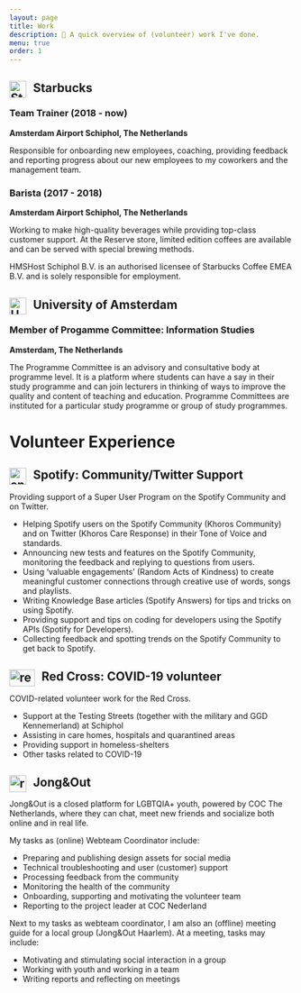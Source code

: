 ```yaml
---
layout: page
title: Work
description: 💼 A quick overview of (volunteer) work I've done.
menu: true
order: 1
---
```

## Starbucks <img width="30" height="30" src="../images/starbucks.png" alt="Starbucks logo" style="display:inline; float:left;margin-right:12px">
### Team Trainer (2018 - now)
 **Amsterdam Airport Schiphol, The Netherlands**

Responsible for onboarding new employees, coaching, providing feedback and reporting progress about our new employees to my coworkers and the management team.
### Barista (2017 - 2018)
**Amsterdam Airport Schiphol, The Netherlands**

Working to make high-quality beverages while providing top-class customer support. At the Reserve store, limited edition coffees are available and can be served with special brewing methods.

HMSHost Schiphol B.V. is an authorised licensee of Starbucks Coffee EMEA B.V. and is solely responsible for employment.

## University of Amsterdam <img width="30" height="30" src="../images/uva.png" alt="University logo" style="display:inline; float:left;margin-right:12px">
### Member of Progamme Committee: Information Studies
**Amsterdam, The Netherlands**

The Programme Committee is an advisory and consultative body at programme level. It is a platform where students can have a say in their study programme and can join lecturers in thinking of ways to improve the quality and content of teaching and education. Programme Committees are instituted for a particular study programme or group of study programmes.


# Volunteer Experience
## <img width="30" height="30" src="../images/spotify.png" alt="spotify logo" style="display:inline; float:left;margin-right:12px"> Spotify: Community/Twitter Support
Providing support of a Super User Program on the Spotify Community and on Twitter.

- Helping Spotify users on the Spotify Community (Khoros Community) and on Twitter (Khoros Care Response) in their Tone of Voice and standards.
- Announcing new tests and features on the Spotify Community, monitoring the feedback and replying to questions from users.
- Using ‘valuable engagements’ (Random Acts of Kindness) to create meaningful customer connections through creative use of words, songs and playlists.
- Writing Knowledge Base articles (Spotify Answers) for tips and tricks on using Spotify.
- Providing support and tips on coding for developers using the Spotify APIs (Spotify for Developers).
- Collecting feedback and spotting trends on the Spotify Community to get back to Spotify.

## <img width="45" height="30" src="../images/redcross.png" alt="red cross logo" style="display:inline; float:left;margin-right:12px"> Red Cross: COVID-19 volunteer
COVID-related volunteer work for the Red Cross.

- Support at the Testing Streets (together with the military and GGD Kennemerland) at Schiphol
- Assisting in care homes, hospitals and quarantined areas
- Providing support in homeless-shelters
- Other tasks related to COVID-19

## <img width="30" height="30" src="../images/jongenout.png" alt="red cross logo" style="display:inline; float:left;margin-right:12px"> Jong&Out
Jong&Out is a closed platform for LGBTQIA+ youth, powered by COC The Netherlands, where they can chat, meet new friends and socialize both online and in real life.

My tasks as (online) Webteam Coordinator include:
- Preparing and publishing design assets for social media
- Technical troubleshooting and user (customer) support
- Processing feedback from the community
- Monitoring the health of the community
- Onboarding, supporting and motivating the volunteer team
- Reporting to the project leader at COC Nederland

Next to my tasks as webteam coordinator, I am also an (offline) meeting guide for a local group (Jong&Out Haarlem). At a meeting, tasks may include:
- Motivating and stimulating social interaction in a group
- Working with youth and working in a team
- Writing reports and reflecting on meetings
